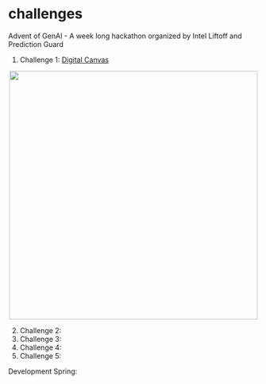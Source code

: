 # challenges

Advent of GenAI - A week long hackathon organized by Intel Liftoff and Prediction Guard

1. Challenge 1: [Digital Canvas](./01.md)


<div align=center>
<img src=https://github.com/adventofgenai/challenges/assets/786476/c6a89127-694a-447e-883e-77d9ac92471b width=500>
</div>



2. Challenge 2: [](./02.md)
3. Challenge 3: [](./03.md)
4. Challenge 4: [](./04.md)
5. Challenge 5: [](./05.md)

Development Spring: [](./dev_sprint.md)

